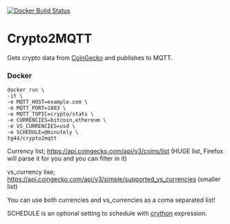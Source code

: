 [![Docker Build Status](https://img.shields.io/docker/cloud/build/tg44/crypto2mqtt?style=flat-square)](https://hub.docker.com/r/tg44/crypto2mqtt)

# Crypto2MQTT

Gets crypto data from [CoinGecko](https://www.coingecko.com/) and publishes to MQTT.

### Docker
```
docker run \
-it \
-e MQTT_HOST=example.com \
-e MQTT_PORT=1883 \
-e MQTT_TOPIC=crypto/stats \
-e CURRENCIES=bitcoin,ethereum \
-e VS_CURRENCIES=usd \
-e SCHEDULE=@minutely \
tg44/crypto2mqtt
```
Currency list; https://api.coingecko.com/api/v3/coins/list (HUGE list, Firefox will parse it for you and you can filter in it)

vs_currency lise; https://api.coingecko.com/api/v3/simple/supported_vs_currencies (smaller list)

You can use both currencies and vs_currencies as a coma separated list!

SCHEDULE is an optional setting to schedule with [crython](https://github.com/ahawker/crython) expression.
